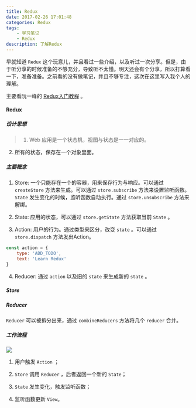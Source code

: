 ```yaml
---
title: Redux
date: 2017-02-26 17:01:48
categories: Redux
tags:
    - 学习笔记
    - Redux
description: 了解Redux
---
```


早就知道 `Redux` 这个玩意儿，并且看过一些介绍，以及听过一次分享。但是，由于听分享的时候准备的不够充分，导致听不太懂。明天还会有个分享，所以打算看一下，准备准备。之前看的没有做笔记，并且不够专注，这次在这里写入我个人的理解。<!--more-->

主要看阮一峰的 [Redux入门教程](http://www.ruanyifeng.com/blog/2016/09/redux_tutorial_part_one_basic_usages.html) 。

#### Redux

##### 设计思想

> 1. Web 应用是一个状态机，视图与状态是一一对应的。
2. 所有的状态，保存在一个对象里面。

##### 主要概念

1. Store: 一个只能存在一个的容器，用来保存行为与响应。可以通过 `createStore` 方法来生成。可以通过 `store.subscribe` 方法来设置监听函数。 `State` 发生变化的时候，监听函数自动执行。通过 `store.unsubscribe` 方法来解绑。

2. State: 应用的状态，可以通过 `store.getState` 方法获取当前 `State` 。

3. Action: 用户的行为。通过类型来区分，改变 `state` 。可以通过 `store.dispatch` 方法发出Action。
```javascript
const action = {
    type: 'ADD_TODO',
    text: 'Learn Redux'
}
```
4. Reducer: 通过 `action` 以及旧的 `state` 来生成新的 `state` 。

##### Store

##### Reducer

`Reducer` 可以被拆分出来，通过 `combineReducers` 方法将几个 `reducer` 合并。

##### 工作流程

![](http://www.ruanyifeng.com/blogimg/asset/2016/bg2016091802.jpg)

1. 用户触发 `Action` ；

2. `Store` 调用 `Reducer` ，后者返回一个新的 `State`；

3. `State` 发生变化，触发监听函数；

4. 监听函数更新 `View`。
